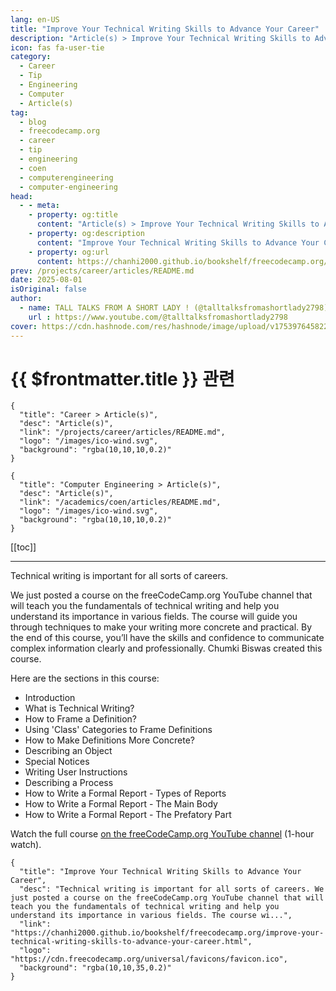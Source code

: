 ```yaml
---
lang: en-US
title: "Improve Your Technical Writing Skills to Advance Your Career"
description: "Article(s) > Improve Your Technical Writing Skills to Advance Your Career"
icon: fas fa-user-tie
category:
  - Career
  - Tip
  - Engineering
  - Computer
  - Article(s)
tag:
  - blog
  - freecodecamp.org
  - career
  - tip
  - engineering
  - coen
  - computerengineering
  - computer-engineering
head:
  - - meta:
    - property: og:title
      content: "Article(s) > Improve Your Technical Writing Skills to Advance Your Career"
    - property: og:description
      content: "Improve Your Technical Writing Skills to Advance Your Career"
    - property: og:url
      content: https://chanhi2000.github.io/bookshelf/freecodecamp.org/improve-your-technical-writing-skills-to-advance-your-career.html
prev: /projects/career/articles/README.md
date: 2025-08-01
isOriginal: false
author:
  - name: TALL TALKS FROM A SHORT LADY ! (@talltalksfromashortlady2798)
    url : https://www.youtube.com/@talltalksfromashortlady2798
cover: https://cdn.hashnode.com/res/hashnode/image/upload/v1753976458228/f3d14a7f-d0f7-4e61-a487-cdc4b6344843.png
---
```


# {{ $frontmatter.title }} 관련

```component VPCard
{
  "title": "Career > Article(s)",
  "desc": "Article(s)",
  "link": "/projects/career/articles/README.md",
  "logo": "/images/ico-wind.svg",
  "background": "rgba(10,10,10,0.2)"
}
```

```component VPCard
{
  "title": "Computer Engineering > Article(s)",
  "desc": "Article(s)",
  "link": "/academics/coen/articles/README.md",
  "logo": "/images/ico-wind.svg",
  "background": "rgba(10,10,10,0.2)"
}
```

[[toc]]

---

<SiteInfo
  name="Improve Your Technical Writing Skills to Advance Your Career"
  desc="Technical writing is important for all sorts of careers. We just posted a course on the freeCodeCamp.org YouTube channel that will teach you the fundamentals of technical writing and help you understand its importance in various fields. The course wi..."
  url="https://freecodecamp.org/news/improve-your-technical-writing-skills-to-advance-your-career"
  logo="https://cdn.freecodecamp.org/universal/favicons/favicon.ico"
  preview="https://cdn.hashnode.com/res/hashnode/image/upload/v1753976458228/f3d14a7f-d0f7-4e61-a487-cdc4b6344843.png"/>

Technical writing is important for all sorts of careers.

We just posted a course on the freeCodeCamp.org YouTube channel that will teach you the fundamentals of technical writing and help you understand its importance in various fields. The course will guide you through techniques to make your writing more concrete and practical. By the end of this course, you’ll have the skills and confidence to communicate complex information clearly and professionally. Chumki Biswas created this course.

Here are the sections in this course:

- Introduction
- What is Technical Writing?
- How to Frame a Definition?
- Using 'Class' Categories to Frame Definitions
- How to Make Definitions More Concrete?
- Describing an Object
- Special Notices
- Writing User Instructions
- Describing a Process
- How to Write a Formal Report - Types of Reports
- How to Write a Formal Report - The Main Body
- How to Write a Formal Report - The Prefatory Part

Watch the full course [<FontIcon icon="fa-brands fa-youtube"/>on the freeCodeCamp.org YouTube channel](https://youtu.be/vT5pcc30Ffw) (1-hour watch).

<VidStack src="youtube/vT5pcc30Ffw" />

<!-- TODO: add ARTICLE CARD -->
```component VPCard
{
  "title": "Improve Your Technical Writing Skills to Advance Your Career",
  "desc": "Technical writing is important for all sorts of careers. We just posted a course on the freeCodeCamp.org YouTube channel that will teach you the fundamentals of technical writing and help you understand its importance in various fields. The course wi...",
  "link": "https://chanhi2000.github.io/bookshelf/freecodecamp.org/improve-your-technical-writing-skills-to-advance-your-career.html",
  "logo": "https://cdn.freecodecamp.org/universal/favicons/favicon.ico",
  "background": "rgba(10,10,35,0.2)"
}
```
